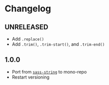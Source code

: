 # Changelog

<!-- The order of list items should be: Critical/Fixes, New, Update, Remove, Underpinnings -->
<!-- ## UNRELEASED -->

## UNRELEASED

* Add `.replace()`
* Add `.trim()`, `.trim-start()`, and `.trim-end()`

## 1.0.0

* Port from [`sass-string`](https://www.npmjs.com/package/sass-string) to mono-repo
* Restart versioning
